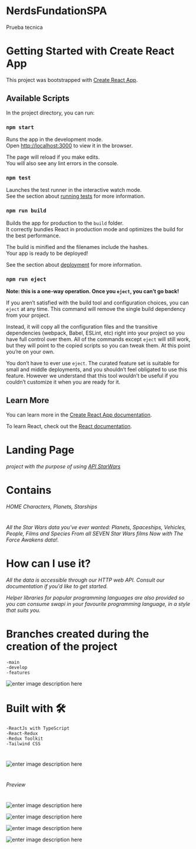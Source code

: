 # NerdsFundationSPA
Prueba tecnica

# Getting Started with Create React App

This project was bootstrapped with [Create React App](https://github.com/facebook/create-react-app).

## Available Scripts

In the project directory, you can run:

### `npm start`

Runs the app in the development mode.\
Open [http://localhost:3000](http://localhost:3000) to view it in the browser.

The page will reload if you make edits.\
You will also see any lint errors in the console.

### `npm test`

Launches the test runner in the interactive watch mode.\
See the section about [running tests](https://facebook.github.io/create-react-app/docs/running-tests) for more information.

### `npm run build`

Builds the app for production to the `build` folder.\
It correctly bundles React in production mode and optimizes the build for the best performance.

The build is minified and the filenames include the hashes.\
Your app is ready to be deployed!

See the section about [deployment](https://facebook.github.io/create-react-app/docs/deployment) for more information.

### `npm run eject`

**Note: this is a one-way operation. Once you `eject`, you can’t go back!**

If you aren’t satisfied with the build tool and configuration choices, you can `eject` at any time. This command will remove the single build dependency from your project.

Instead, it will copy all the configuration files and the transitive dependencies (webpack, Babel, ESLint, etc) right into your project so you have full control over them. All of the commands except `eject` will still work, but they will point to the copied scripts so you can tweak them. At this point you’re on your own.

You don’t have to ever use `eject`. The curated feature set is suitable for small and middle deployments, and you shouldn’t feel obligated to use this feature. However we understand that this tool wouldn’t be useful if you couldn’t customize it when you are ready for it.

## Learn More

You can learn more in the [Create React App documentation](https://facebook.github.io/create-react-app/docs/getting-started).

To learn React, check out the [React documentation](https://reactjs.org/).

# Landing Page

_project with the purpose of using [API StarWars](https://swapi.dev/)_

# Contains

_HOME Characters, Planets, Starships_

#

_All the Star Wars data you've ever wanted: Planets, Spaceships, Vehicles, People, Films and Species From all SEVEN Star Wars films Now with The Force Awakens data!._

# How can I use it?

_All the data is accessible through our HTTP web API. Consult our documentation if you'd like to get started._

_Helper libraries for popular programming languages are also provided so you can consume swapi in your favourite programming language, in a style that suits you._

# Branches created during the creation of the project

    -main
    -develop
    -features

![enter image description here](https://github.com/DuvanP97/api-super-heroes-catalog/blob/main/Captura%20de%20pantalla%202023-05-12%20093722.png?raw=true)

# Built with 🛠️

    -ReactJs with TypeScript
    -React-Redux
    -Redux Toolkit
    -Tailwind CSS

#

![enter image description here](https://cdn.dribbble.com/userupload/2969609/file/original-447831164cb354aacabb74dc043a1567.jpg?compress=1&resize=400x300&vertical=top)

#

_Preview_

#

![enter image description here](https://github.com/DuvanP97/api-super-heroes-catalog/blob/main/Captura%20de%20pantalla%202023-05-12%20094151.png?raw=true)

![enter image description here](https://github.com/DuvanP97/api-super-heroes-catalog/blob/main/Captura%20de%20pantalla%202023-05-12%20094227.png?raw=true)

![enter image description here](https://github.com/DuvanP97/api-super-heroes-catalog/blob/main/Captura%20de%20pantalla%202023-05-12%20094249.png?raw=true)

![enter image description here](https://github.com/DuvanP97/api-super-heroes-catalog/blob/main/Captura%20de%20pantalla%202023-05-12%20094312.png?raw=true)

